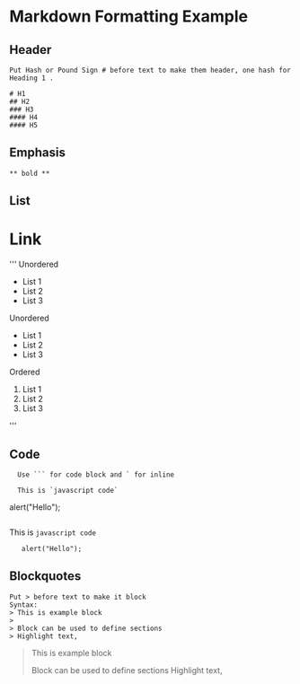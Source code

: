 # Markdown Formatting Example

## Header

```
Put Hash or Pound Sign # before text to make them header, one hash for Heading 1 .

# H1
## H2
### H3
#### H4
#### H5
```

## Emphasis

```
** bold **

```

## List

# Link

'''
  Unordered
  * List 1
  * List 2
  * List 3
  
   Unordered
  + List 1
  + List 2
  + List 3
 
   Ordered
  1. List 1
  1. List 2
  1. List 3
  

'''

## Code

```
  Use ``` for code block and ` for inline
  
  This is `javascript code`

```
   alert("Hello");
```
```

This is `javascript code`

```
   alert("Hello");
```

## Blockquotes
```
Put > before text to make it block
Syntax:
> This is example block
>
> Block can be used to define sections
> Highlight text,

```

> This is example block
>
> Block can be used to define sections
> Highlight text,
